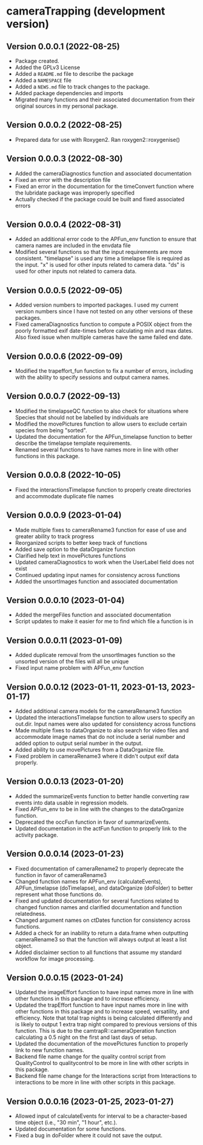 # cameraTrapping (development version)

## Version 0.0.0.1 (2022-08-25)

* Package created. 
* Added the GPLv3 License
* Added a `README.md` file to describe the package
* Added a `NAMESPACE` file
* Added a `NEWS.md` file to track changes to the package.
* Added package dependencies and imports
* Migrated many functions and their associated documentation from their original sources in my personal package.
 
## Version 0.0.0.2 (2022-08-25)

* Prepared data for use with Roxygen2. Ran roxygen2::roxygenise()

## Version 0.0.0.3 (2022-08-30)

* Added the cameraDiagnostics function and associated documentation
* Fixed an error with the description file
* Fixed an error in the documentation for the timeConvert function where the lubridate package was improperly specified
* Actually checked if the package could be built and fixed associated errors

## Version 0.0.0.4 (2022-08-31)

* Added an additional error code to the APFun_env function to ensure that camera names are included in the envdata file
* Modified several functions so that the input requirements are more consistent. "timelapse" is used any time a timelapse file is required as the input. "x" is used for other inputs related to camera data. "ds" is used for other inputs not related to camera data.

## Version 0.0.0.5 (2022-09-05)

* Added version numbers to imported packages. I used my current version numbers since I have not tested on any other versions of these packages.
* Fixed cameraDiagnostics function to compute a POSIX object from the poorly formatted exif date-times before calculating min and max dates. Also fixed issue when multiple cameras have the same failed end date.  

## Version 0.0.0.6 (2022-09-09)

* Modified the trapeffort_fun function to fix a number of errors, including with the ability to specify sessions and output camera names. 

## Version 0.0.0.7 (2022-09-13)

* Modified the timelapseQC function to also check for situations where Species that should not be labelled by individuals are
* Modified the movePictures function to allow users to exclude certain species from being "sorted". 
* Updated the documentation for the APFun_timelapse function to better describe the timelapse template requirements.
* Renamed several functions to have names more in line with other functions in this package.

## Version 0.0.0.8 (2022-10-05)

* Fixed the interactionsTimelapse function to properly create directories and accommodate duplicate file names

## Version 0.0.0.9 (2023-01-04)

* Made multiple fixes to cameraRename3 function for ease of use and greater ability to track progress
* Reorganized scripts to better keep track of functions
* Added save option to the dataOrganize function
* Clarified help text in movePictures functions
* Updated cameraDiagnostics to work when the UserLabel field does not exist
* Continued updating input names for consistency across functions
* Added the unsortImages function and associated documentation

## Version 0.0.0.10 (2023-01-04)

* Added the mergeFiles function and associated documentation
* Script updates to make it easier for me to find which file a function is in

## Version 0.0.0.11 (2023-01-09)

* Added duplicate removal from the unsortImages function so the unsorted version of the files will all be unique
* Fixed input name problem with APFun_env function

## Version 0.0.0.12 (2023-01-11, 2023-01-13, 2023-01-17)

* Added additional camera models for the cameraRename3 function
* Updated the interactionsTimelapse function to allow users to specify an out.dir. Input names were also updated for consistency across functions
* Made multiple fixes to dataOrganize to also search for video files and accommodate image names that do not include a serial number and added option to output serial number in the output.
* Added ability to use movePictures from a DataOrganize file. 
* Fixed problem in cameraRename3 where it didn't output exif data properly. 

## Version 0.0.0.13 (2023-01-20)

* Added the summarizeEvents function to better handle converting raw events into data usable in regression models. 
* Fixed APFun_env to be in line with the changes to the dataOrganize function. 
* Deprecated the occFun function in favor of summarizeEvents. 
* Updated documentation in the actFun function to properly link to the activity package.

## Version 0.0.0.14 (2023-01-23)

* Fixed documentation of cameraRename2 to properly deprecate the function in favor of cameraRename3
* Changed function names for APFun_env (calculateEvents), APFun_timelapse (doTimelapse), and dataOrganize (doFolder) to better represent what those functions do.
* Fixed and updated documentation for several functions related to changed function names and clarified documentation and function relatedness.
* Changed argument names on ctDates function for consistency across functions.
* Added a check for an inability to return a data.frame when outputting cameraRename3 so that the function will always output at least a list object.
* Added disclaimer section to all functions that assume my standard workflow for image processing. 

## Version 0.0.0.15 (2023-01-24)

* Updated the imageEffort function to have input names more in line with other functions in this package and to increase efficiency. 
* Updated the trapEffort function to have input names more in line with other functions in this package and to increase speed, versatility, and efficiency. Note that total trap nights is being calculated differently and is likely to output 1 extra trap night compared to previous versions of this function. This is due to the camtrapR::cameraOperation function calculating a 0.5 night on the first and last days of setup. 
* Updated the documentation of the movePictures function to properly link to new function names.
* Backend file name change for the quality control script from QualityControl to qualitycontrol to be more in line with other scripts in this package. 
* Backend file name change for the Interactions script from Interactions to interactions to be more in line with other scripts in this package. 

## Version 0.0.0.16 (2023-01-25, 2023-01-27)

* Allowed input of calculateEvents for interval to be a character-based time object (i.e., "30 min", "1 hour", etc.). 
* Updated documentation for some functions. 
* Fixed a bug in doFolder where it could not save the output. 

